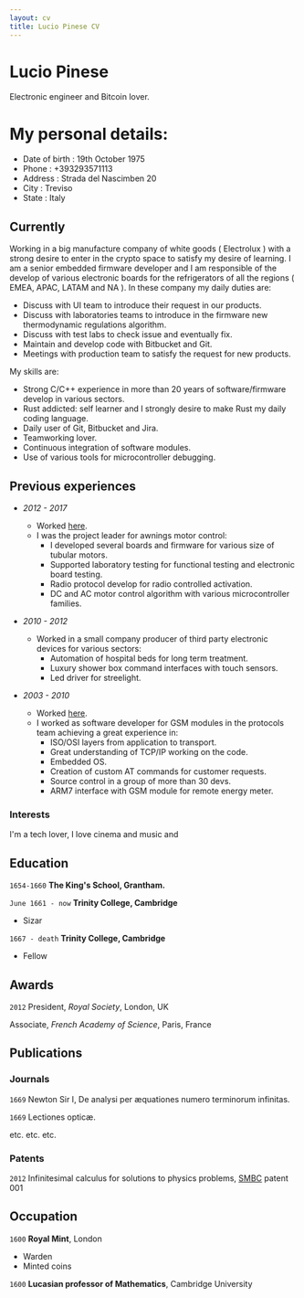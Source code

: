 ```yaml
---
layout: cv
title: Lucio Pinese CV
---
```

# Lucio Pinese
Electronic engineer and Bitcoin lover.

# My personal details:
* Date of birth : 19th October 1975
* Phone : +393293571113
* Address : Strada del Nascimben 20
* City : Treviso
* State : Italy


## Currently

Working in a big manufacture company of white goods ( Electrolux ) with a strong desire to enter in the crypto space to satisfy my desire of learning.
I am a senior embedded firmware developer and I am responsible of the develop of various electronic boards for the refrigerators of all the regions ( EMEA, APAC, LATAM and NA ).
In these company my daily duties are:
* Discuss with UI team to introduce their request in our products.
* Discuss with laboratories teams to introduce in the firmware new thermodynamic regulations algorithm.
* Discuss with test labs to check issue and eventually fix.
* Maintain and develop code with Bitbucket and Git.
* Meetings with production team to satisfy the request for new products.

My skills are:
* Strong C/C++ experience in more than 20 years of software/firmware develop in various sectors.
* Rust addicted: self learner and I strongly desire to make Rust my daily coding language.
* Daily user of Git, Bitbucket and Jira.
* Teamworking lover.
* Continuous integration of software modules.
* Use of various tools for microcontroller debugging.

## Previous experiences

* *2012 - 2017*
  * Worked [here](https://www.niceforyou.com/it).
  * I was the project leader for awnings motor control:
    * I developed several boards and firmware for various size of tubular motors.
    * Supported laboratory testing for functional testing and electronic board testing.
    * Radio protocol develop for radio controlled activation.
    * DC and AC motor control algorithm with various microcontroller families.

* *2010 - 2012*
  * Worked in a small company producer of third party electronic devices for various sectors:
    * Automation of hospital beds for long term treatment.
    * Luxury shower box command interfaces with touch sensors.
    * Led driver for streelight.
 
* *2003 - 2010*
  * Worked [here](https://www.telit.com/).
  * I worked as software developer for GSM modules in the protocols team achieving a great experience in:
    * ISO/OSI layers from application to transport.
    * Great understanding of TCP/IP working on the code.
    * Embedded OS.
    * Creation of custom AT commands for customer requests.
    * Source control in a group of more than 30 devs.
    * ARM7 interface with GSM module for remote energy meter.
 

### Interests

I'm a tech lover, I love cinema and music and 


## Education

`1654-1660`
__The King's School, Grantham.__

`June 1661 - now`
__Trinity College, Cambridge__

- Sizar

`1667 - death`
__Trinity College, Cambridge__

- Fellow



## Awards

`2012`
President, *Royal Society*, London, UK

Associate, *French Academy of Science*, Paris, France



## Publications

<!-- A list is also available [online](http://scholar.google.co.uk/citations?user=LTOTl0YAAAAJ) -->

### Journals

`1669`
Newton Sir I, De analysi per æquationes numero terminorum infinitas. 

`1669`
Lectiones opticæ.

etc. etc. etc.

### Patents

`2012`
Infinitesimal calculus for solutions to physics problems, [SMBC](http://www.techdirt.com/articles/20121011/09312820678/if-patents-had-been-around-time-newton.shtml) patent 001


## Occupation

`1600`
__Royal Mint__, London

- Warden
- Minted coins

`1600`
__Lucasian professor of Mathematics__, Cambridge University



<!-- ### Footer

Last updated: May 2013 -->


